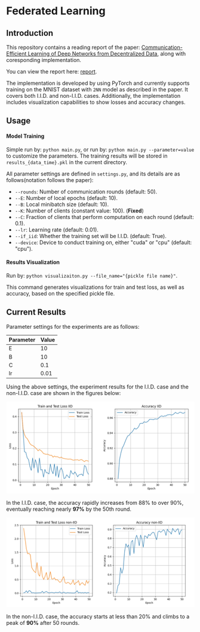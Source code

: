# Federated Learning

## Introduction

This repository contains a reading report of the paper: [Communication-Efficient Learning of Deep Networks from Decentralized Data](https://arxiv.org/abs/1602.05629), along with coresponding implementation. 

You can view the report here: [report](report.md). 

The implementation is developed by using PyTorch and currently supports training on the MNIST dataset with `2NN` model as described in the paper. It covers both I.I.D. and non-I.I.D. cases. Additionally, the implementation includes visualization capabilities to show losses and accuracy changes. 

## Usage

#### Model Training

Simple run by: `python main.py`, or run by: `python main.py --parameter=value` to customize the parameters. The training results will be stored in `results_{data_time}.pkl` in the current directory. 

All parameter settings are defined in `settings.py`, and its details are as follows(notation follows the paper):

- `--rounds`: Number of communication rounds (default: 50).
- `--E`: Number of local epochs (default: 10).
- `--B`: Local minibatch size (default: 10).
- `--K`: Number of clients (constant value: 100). (**Fixed**)
- `--C`: Fraction of clients that perform computation on each round (default: 0.1).
- `--lr`: Learning rate (default: 0.01).
- `--if_iid`: Whether the training set will be I.I.D. (default: True).
- `--device`: Device to conduct training on, either "cuda" or "cpu" (default: "cpu").

#### Results Visualization

Run by: `python visualizaiton.py --file_name="{pickle file name}"`. 

This command generates visualizations for train and test loss, as well as accuracy, based on the specified pickle file.

## Current Results

Parameter settings for the experiments are as follows:

| Parameter | Value |
| --------- | ----- |
| E         | 10    |
| B         | 10    |
| C         | 0.1   |
| lr        | 0.01  |

Using the above settings, the experiment results for the I.I.D. case and the non-I.I.D. case are shown in the figures below:

![IID_result](results/imgs/IID.jpg "I.I.D. case results") 

In the I.I.D. case, the accuracy rapidly increases from 88% to over 90%, eventually reaching nearly **97%** by the 50th round.

![nonIID_result](results/imgs/non-IID.jpg "I.I.D. case results") 

In the non-I.I.D. case, the accuracy starts at less than 20% and climbs to a peak of **90%** after 50 rounds.